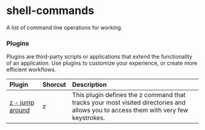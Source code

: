 # shell-commands
A list of command line operations for working.

### Plugins
Plugins are third-party scripts or applications that extend the functionality of an application. Use plugins to customize your experience, or create more efficient workflows.

| Plugin      | Shorcut |  Description | 
| :---        |    :----   | :----   |
| [z - jump around](https://github.com/ohmyzsh/ohmyzsh/tree/master/plugins/z)   |  z <name>    | This plugin defines the z command that tracks your most visited directories and allows you to access them with very few keystrokes. |

